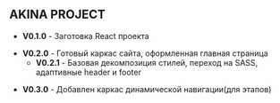 ## AKINA PROJECT
- **V0.1.0** - Заготовка React проекта  
+ **V0.2.0** - Готовый каркас сайта, оформленная главная страница  
  + **V0.2.1** - Базовая декомпозиция стилей, переход на SASS, адаптивные header и footer
- **V0.3.0** - Добавлен каркас динамической навигации(для этапов) 

